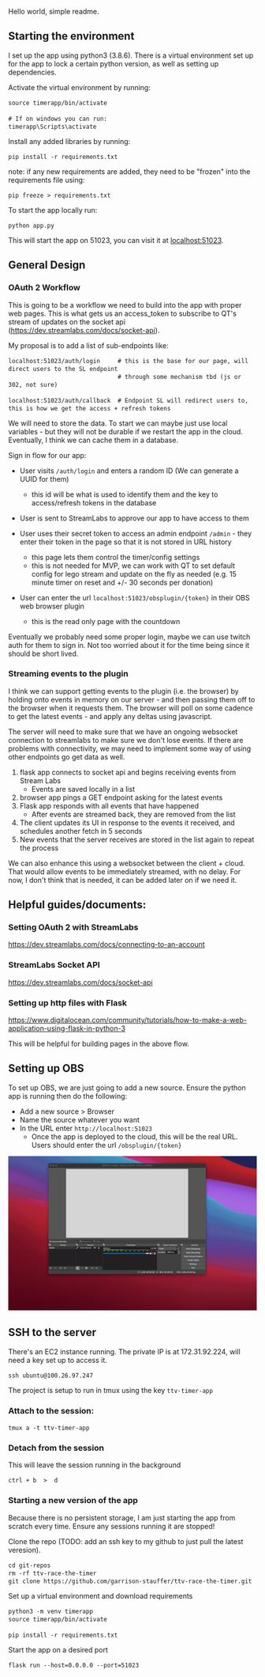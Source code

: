 Hello world, simple readme.

## Starting the environment

I set up the app using python3 (3.8.6).
There is a virtual environment set up for the app to lock a certain python version, as well as setting up dependencies.

Activate the virtual environment by running:

```
source timerapp/bin/activate

# If on windows you can run:
timerapp\Scripts\activate
```

Install any added libraries by running:
```
pip install -r requirements.txt
```

note: if any new requirements are added, they need to be "frozen" into the requirements file using:
```
pip freeze > requirements.txt
```

To start the app locally run:
```
python app.py
```

This will start the app on 51023, you can visit it at <a href="localhost:51023">localhost:51023</a>.

## General Design

### OAuth 2 Workflow

This is going to be a workflow we need to build into the app with proper web pages.
This is what gets us an access_token to subscribe to QT's stream of updates on the socket api (https://dev.streamlabs.com/docs/socket-api).

My proposal is to add a list of sub-endpoints like:
```
localhost:51023/auth/login     # this is the base for our page, will direct users to the SL endpoint
                               # through some mechanism tbd (js or 302, not sure)

localhost:51023/auth/callback  # Endpoint SL will redirect users to, this is how we get the access + refresh tokens
```

We will need to store the data.
To start we can maybe just use local variables - but they will not be durable if we restart the app in the cloud.
Eventually, I think we can cache them in a database.

Sign in flow for our app:
- User visits `/auth/login` and enters a random ID (We can generate a UUID for them)
    - this id will be what is used to identify them and the key to access/refresh tokens in the database
- User is sent to StreamLabs to approve our app to have access to them

- User uses their secret token to access an admin endpoint `/admin` - they enter their token in the page so that it is not stored in URL history
    - this page lets them control the timer/config settings
    - this is not needed for MVP, we can work with QT to set default config for lego stream and update on the fly as needed (e.g. 15 minute timer on reset and +/- 30 seconds per donation)
- User can enter the url `localhost:51023/obsplugin/{token}` in their OBS web browser plugin
    - this is the read only page with the countdown

Eventually we probably need some proper login, maybe we can use twitch auth for them to sign in.
Not too worried about it for the time being since it should be short lived.

### Streaming events to the plugin

I think we can support getting events to the plugin (i.e. the browser) by holding onto events in memory on our server - and then passing them off to the browser when it requests them.
The browser will poll on some cadence to get the latest events - and apply any deltas using javascript.

The server will need to make sure that we have an ongoing websocket connection to streamlabs to make sure we don't lose events.
If there are problems with connectivity, we may need to implement some way of using other endpoints go get data as well.

1. flask app connects to socket api and begins receiving events from Stream Labs
    - Events are saved locally in a list
1. browser app pings a GET endpoint asking for the latest events
1. Flask app responds with all events that have happened
    - After events are streamed back, they are removed from the list
1. The client updates its UI in response to the events it received, and schedules another fetch in 5 seconds
1. New events that the server receives are stored in the list again to repeat the process

We can also enhance this using a websocket between the client + cloud.
That would allow events to be immediately streamed, with no delay.
For now, I don't think that is needed, it can be added later on if we need it.

## Helpful guides/documents:
### Setting OAuth 2 with StreamLabs
https://dev.streamlabs.com/docs/connecting-to-an-account

### StreamLabs Socket API
https://dev.streamlabs.com/docs/socket-api

### Setting up http files with Flask
https://www.digitalocean.com/community/tutorials/how-to-make-a-web-application-using-flask-in-python-3

This will be helpful for building pages in the above flow.


## Setting up OBS

To set up OBS, we are just going to add a new source.
Ensure the python app is running then do the following:
- Add a new source > Browser
- Name the source whatever you want
- In the URL enter `http://localhost:51023`
  - Once the app is deployed to the cloud, this will be the real URL. Users should enter the url `/obsplugin/{token}`

![image](docs/obs-add-plugin.gif)


## SSH to the server

There's an EC2 instance running. The private IP is at 172.31.92.224, will need a key set up to access it.

```
ssh ubuntu@100.26.97.247
```

The project is setup to run in tmux using the key `ttv-timer-app`

### Attach to the session:

```
tmux a -t ttv-timer-app
```

### Detach from the session
This will leave the session running in the background
```
ctrl + b  >  d
```

### Starting a new version of the app
Because there is no persistent storage, I am just starting the app from scratch every time.
Ensure any sessions running it are stopped!

Clone the repo (TODO: add an ssh key to my github to just pull the latest veresion).

```
cd git-repos
rm -rf ttv-race-the-timer
git clone https://github.com/garrison-stauffer/ttv-race-the-timer.git
```

Set up a virtual environment and download requirements
```
python3 -m venv timerapp
source timerapp/bin/activate

pip install -r requirements.txt
```

Start the app on a desired port
```
flask run --host=0.0.0.0 --port=51023
```
